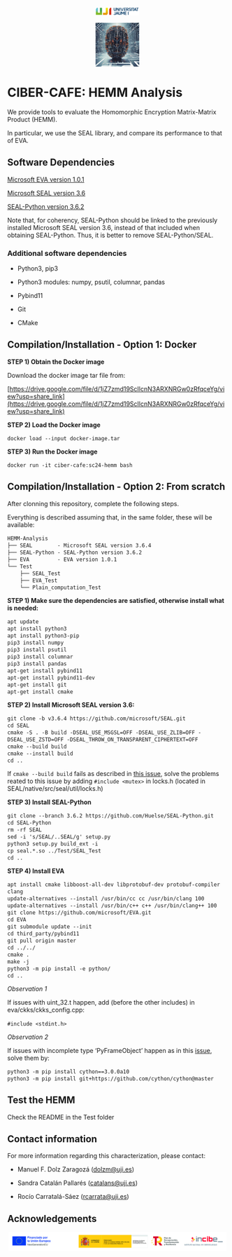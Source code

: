 <p align="center">
  <img src="https://github.com/rociocarratalasaez/CIBER-CAFE/blob/main/LOGOS/UJI_logo.png" width="100">
</p>

<p align="center">
  <img src="https://github.com/rociocarratalasaez/CIBER-CAFE/blob/main/LOGOS/CIBER-CAFE_logo.png" width="100" height="100">
</p>

# CIBER-CAFE: HEMM Analysis

We provide tools to evaluate the Homomorphic Encryption Matrix-Matrix Product (HEMM).

In particular, we use the SEAL library, and compare its performance to that of EVA.

## Software Dependencies

[Microsoft EVA version 1.0.1](https://github.com/microsoft/EVA/releases/tag/v1.0.1)

[Microsoft SEAL version 3.6](https://github.com/microsoft/SEAL/tree/3.6.4)

[SEAL-Python version 3.6.2](https://github.com/Huelse/SEAL-Python/tree/3.6.2)

Note that, for coherency, SEAL-Python should be linked to the previously installed Microsoft SEAL version 3.6, instead of that included when obtaining SEAL-Python. Thus, it is better to remove SEAL-Python/SEAL.

### Additional software dependencies

- Python3, pip3
  
- Python3 modules: numpy, psutil, columnar, pandas

- Pybind11

- Git

- CMake

## Compilation/Installation - Option 1: Docker

**STEP 1) Obtain the Docker image**

Download the docker image tar file from:

[https://drive.google.com/file/d/1jZ7zmd19ScIlcnN3ARXNRGw0zRfqceYg/view?usp=share_link](https://drive.google.com/file/d/1jZ7zmd19ScIlcnN3ARXNRGw0zRfqceYg/view?usp=share_link)

**STEP 2) Load the Docker image**

```
docker load --input docker-image.tar
```

**STEP 3) Run the Docker image**

```
docker run -it ciber-cafe:sc24-hemm bash
```

## Compilation/Installation - Option 2: From scratch

After clonning this repository, complete the following steps.

Everything is described assuming that, in the same folder, these will be available:

```
HEMM-Analysis
├── SEAL        - Microsoft SEAL version 3.6.4
├── SEAL-Python - SEAL-Python version 3.6.2
├── EVA         - EVA version 1.0.1
└── Test
    ├── SEAL_Test
    ├── EVA_Test
    └── Plain_computation_Test
```


**STEP 1) Make sure the dependencies are satisfied, otherwise install what is needed:**

```
apt update
apt install python3
apt install python3-pip
pip3 install numpy
pip3 install psutil
pip3 install columnar
pip3 install pandas
apt-get install pybind11
apt-get install pybind11-dev
apt-get install git
apt-get install cmake
```

**STEP 2) Install Microsoft SEAL version 3.6:**

```
git clone -b v3.6.4 https://github.com/microsoft/SEAL.git
cd SEAL
cmake -S . -B build -DSEAL_USE_MSGSL=OFF -DSEAL_USE_ZLIB=OFF -DSEAL_USE_ZSTD=OFF -DSEAL_THROW_ON_TRANSPARENT_CIPHERTEXT=OFF
cmake --build build
cmake --install build
cd ..
```

If `cmake --build build` fails as described in [this issue](https://github.com/microsoft/SEAL/issues/674), solve the problems reated to this issue by adding `#include <mutex>` in locks.h (located in SEAL/native/src/seal/util/locks.h)

**STEP 3) Install SEAL-Python**

```
git clone --branch 3.6.2 https://github.com/Huelse/SEAL-Python.git
cd SEAL-Python
rm -rf SEAL
sed -i 's/SEAL/..SEAL/g' setup.py 
python3 setup.py build_ext -i
cp seal.*.so ../Test/SEAL_Test
cd ..
```

**STEP 4) Install EVA**

```
apt install cmake libboost-all-dev libprotobuf-dev protobuf-compiler clang
update-alternatives --install /usr/bin/cc cc /usr/bin/clang 100
update-alternatives --install /usr/bin/c++ c++ /usr/bin/clang++ 100
git clone https://github.com/microsoft/EVA.git
cd EVA
git submodule update --init
cd third_party/pybind11
git pull origin master
cd ../../
cmake .
make -j
python3 -m pip install -e python/
cd ..
```

*Observation 1*

If issues with uint_32.t happen, add (before the other includes) in eva/ckks/ckks_config.cpp:

`#include <stdint.h>`

*Observation 2*

If issues with incomplete type ‘PyFrameObject’ happen as in this [issue](https://github.com/numpy/numpy/issues/21422), solve them by:

```
python3 -m pip install cython==3.0.0a10 
python3 -m pip install git+https://github.com/cython/cython@master
```

## Test the HEMM

Check the README in the Test folder

## Contact information

For more information regarding this characterization, please contact:

- Manuel F. Dolz Zaragozá (dolzm@uji.es)

- Sandra Catalán Pallarés (catalans@uji.es)

- Rocío Carratalá-Sáez (rcarrata@uji.es)

## Acknowledgements

<p align="center">
  <img src="https://github.com/rociocarratalasaez/CIBER-CAFE/blob/main/LOGOS/Banner_logos_funding.jpg" width="500">
</p>
